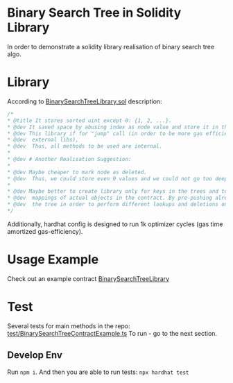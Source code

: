 # Binary Search Tree in Solidity Library

In order to demonstrate a solidity library realisation of binary search tree algo.

# Library
According to [BinarySearchTreeLibrary.sol](contracts/BinarySearchTreeLibrary.sol) description:
```typescript
/*
* @title It stores sorted uint except 0: {1, 2, ...}.
* @dev It saved space by abusing index as node value and store it in the mapping.
* @dev This library if for "jump" call (in order to be more gas efficient, than delegate call as it is in 
* @dev  external libs),
* @dev  Thus, all methods to be used are internal.
*
* @dev # Another Realisation Suggestion:
* 
* @dev Maybe cheaper to mark node as deleted. 
* @dev  Thus, we could store even 0 values and we could not go too deep in recursion. 
*
* @dev Maybe better to create library only for keys in the trees and to store
* @dev  mappings of actual objects in the contract. By pre-pushing already sorted keys to
* @dev  the tree in order to perform different lookups and deletions on that objects.
*/
```

Additionally, hardhat config is designed to run 1k optimizer cycles (gas time amortized gas-efficiency).

# Usage Example
Check out an example contract [BinarySearchTreeLibrary](contracts/BinarySearchTreeLibrary.sol)

# Test
Several tests for main methods in the repo:
[test/BinarySearchTreeContractExample.ts](test/BinarySearchTreeContractExample.ts)
To run - go to the next section.

## Develop Env
Run `npm i`. And then you are able to run tests: `npx hardhat test`


